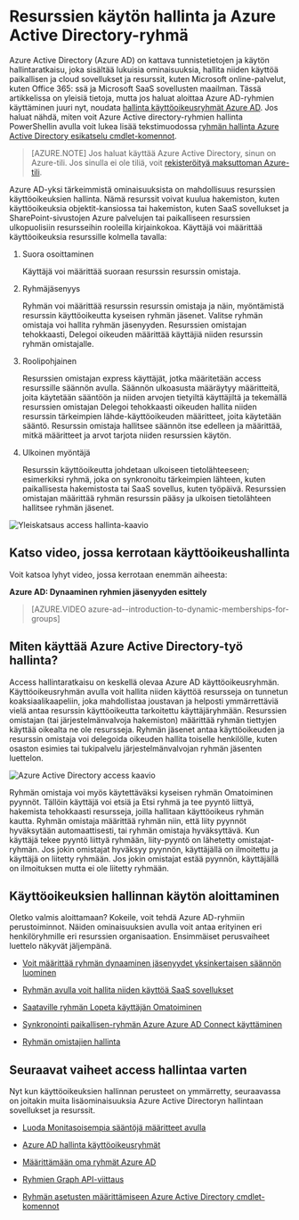 <properties
    pageTitle="Resurssien käytön hallinta Azure Active Directory-ryhmiin | Microsoft Azure"
    description="Opit käyttämään ryhmät Azure Active Directoryn hallinta käyttöoikeuden paikalliseen ja cloud sovellukset ja resurssit."
    services="active-directory"
    documentationCenter=""
    authors="curtand"
    manager="femila"
    editor=""
/>

<tags
    ms.service="active-directory"
    ms.workload="identity"
    ms.tgt_pltfrm="na"
    ms.devlang="na"
    ms.topic="article"
    ms.date="08/10/2016"
    ms.author="curtand"/>


# <a name="managing-access-to-resources-with-azure-active-directory-groups"></a>Resurssien käytön hallinta ja Azure Active Directory-ryhmä

Azure Active Directory (Azure AD) on kattava tunnistetietojen ja käytön hallintaratkaisu, joka sisältää lukuisia ominaisuuksia, hallita niiden käyttöä paikallisen ja cloud sovellukset ja resurssit, kuten Microsoft online-palvelut, kuten Office 365: ssä ja Microsoft SaaS sovellusten maailman. Tässä artikkelissa on yleisiä tietoja, mutta jos haluat aloittaa Azure AD-ryhmien käyttäminen juuri nyt, noudata [hallinta käyttöoikeusryhmät Azure AD](active-directory-accessmanagement-manage-groups.md). Jos haluat nähdä, miten voit Azure Active directory-ryhmien hallinta PowerShellin avulla voit lukea lisää tekstimuodossa [ryhmän hallinta Azure Active Directory esikatselu cmdlet-komennot](active-directory-accessmanagement-groups-settings-v2-cmdlets.md).


> [AZURE.NOTE] Jos haluat käyttää Azure Active Directory, sinun on Azure-tili. Jos sinulla ei ole tiliä, voit [rekisteröityä maksuttoman Azure-tili](https://azure.microsoft.com/pricing/free-trial/).


Azure AD-yksi tärkeimmistä ominaisuuksista on mahdollisuus resurssien käyttöoikeuksien hallinta. Nämä resurssit voivat kuulua hakemiston, kuten käyttöoikeuksia objektit-kansiossa tai hakemiston, kuten SaaS sovellukset ja SharePoint-sivustojen Azure palvelujen tai paikalliseen resurssien ulkopuolisiin resursseihin rooleilla kirjainkokoa. Käyttäjä voi määrittää käyttöoikeuksia resurssille kolmella tavalla:


1. Suora osoittaminen

    Käyttäjä voi määrittää suoraan resurssin resurssin omistaja.

2. Ryhmäjäsenyys

    Ryhmän voi määrittää resurssin resurssin omistaja ja näin, myöntämistä resurssin käyttöoikeutta kyseisen ryhmän jäsenet. Valitse ryhmän omistaja voi hallita ryhmän jäsenyyden. Resurssien omistajan tehokkaasti, Delegoi oikeuden määrittää käyttäjiä niiden resurssin ryhmän omistajalle.

3. Roolipohjainen

    Resurssien omistajan express käyttäjät, jotka määritetään access resurssille säännön avulla. Säännön ulkoasusta määräytyy määritteitä, joita käytetään sääntöön ja niiden arvojen tietyiltä käyttäjiltä ja tekemällä resurssien omistajan Delegoi tehokkaasti oikeuden hallita niiden resurssin tärkeimpien lähde-käyttöoikeuden määritteet, joita käytetään sääntö. Resurssin omistaja hallitsee säännön itse edelleen ja määrittää, mitkä määritteet ja arvot tarjota niiden resurssien käytön.

4. Ulkoinen myöntäjä

    Resurssin käyttöoikeutta johdetaan ulkoiseen tietolähteeseen; esimerkiksi ryhmä, joka on synkronoitu tärkeimpien lähteen, kuten paikallisesta hakemistosta tai SaaS sovellus, kuten työpäivä. Resurssien omistajan määrittää ryhmän resurssin pääsy ja ulkoisen tietolähteen hallitsee ryhmän jäsenet.

  ![Yleiskatsaus access hallinta-kaavio](./media/active-directory-access-management-groups/access-management-overview.png)


## <a name="watch-a-video-that-explains-access-management"></a>Katso video, jossa kerrotaan käyttöoikeushallinta

Voit katsoa lyhyt video, jossa kerrotaan enemmän aiheesta:

**Azure AD: Dynaaminen ryhmien jäsenyyden esittely**

> [AZURE.VIDEO azure-ad--introduction-to-dynamic-memberships-for-groups]

## <a name="how-does-access-management-in-azure-active-directory-work"></a>Miten käyttää Azure Active Directory-työ hallinta?
Access hallintaratkaisu on keskellä olevaa Azure AD käyttöoikeusryhmän. Käyttöoikeusryhmän avulla voit hallita niiden käyttöä resursseja on tunnetun koaksiaalikaapeliin, joka mahdollistaa joustavan ja helposti ymmärrettäviä vielä antaa resurssin käyttöoikeutta tarkoitettu käyttäjäryhmään. Resurssien omistajan (tai järjestelmänvalvoja hakemiston) määrittää ryhmän tiettyjen käyttää oikealta ne ole resursseja. Ryhmän jäsenet antaa käyttöoikeuden ja resurssin omistaja voi delegoida oikeuden hallita toiselle henkilölle, kuten osaston esimies tai tukipalvelu järjestelmänvalvojan ryhmän jäsenten luettelon.

![Azure Active Directory access kaavio](./media/active-directory-access-management-groups/active-directory-access-management-works.png)

Ryhmän omistaja voi myös käytettäväksi kyseisen ryhmän Omatoiminen pyynnöt. Tällöin käyttäjä voi etsiä ja Etsi ryhmä ja tee pyyntö liittyä, hakemista tehokkaasti resursseja, joilla hallitaan käyttöoikeus ryhmän kautta. Ryhmän omistaja määrittää ryhmän niin, että liity pyynnöt hyväksytään automaattisesti, tai ryhmän omistaja hyväksyttävä. Kun käyttäjä tekee pyyntö liittyä ryhmään, liity-pyyntö on lähetetty omistajat-ryhmän. Jos jokin omistajat hyväksyy pyynnön, käyttäjällä on ilmoitettu ja käyttäjä on liitetty ryhmään. Jos jokin omistajat estää pyynnön, käyttäjällä on ilmoituksen mutta ei ole liitetty ryhmään.


## <a name="getting-started-with-access-management"></a>Käyttöoikeuksien hallinnan käytön aloittaminen
Oletko valmis aloittamaan? Kokeile, voit tehdä Azure AD-ryhmiin perustoiminnot. Näiden ominaisuuksien avulla voit antaa erityinen eri henkilöryhmille eri resurssien organisaation. Ensimmäiset perusvaiheet luettelo näkyvät jäljempänä.

* [Voit määrittää ryhmän dynaaminen jäsenyydet yksinkertaisen säännön luominen](active-directory-accessmanagement-manage-groups.md#how-can-i-manage-the-membership-of-a-group-dynamically)

* [Ryhmän avulla voit hallita niiden käyttöä SaaS sovellukset](active-directory-accessmanagement-group-saasapps.md)

* [Saataville ryhmän Lopeta käyttäjän Omatoiminen](active-directory-accessmanagement-self-service-group-management.md)

* [Synkronointi paikallisen-ryhmän Azure Azure AD Connect käyttäminen](active-directory-aadconnect.md)

* [Ryhmän omistajien hallinta](active-directory-accessmanagement-managing-group-owners.md)


## <a name="next-steps-for-access-management"></a>Seuraavat vaiheet access hallintaa varten
Nyt kun käyttöoikeuksien hallinnan perusteet on ymmärretty, seuraavassa on joitakin muita lisäominaisuuksia Azure Active Directoryn hallintaan sovellukset ja resurssit.

* [Luoda Monitasoisempia sääntöjä määritteet avulla](active-directory-accessmanagement-groups-with-advanced-rules.md)

* [Azure AD hallinta käyttöoikeusryhmät](active-directory-accessmanagement-manage-groups.md)

* [Määrittämään oma ryhmät Azure AD](active-directory-accessmanagement-dedicated-groups.md)

* [Ryhmien Graph API-viittaus](https://msdn.microsoft.com/Library/Azure/Ad/Graph/api/groups-operations#GroupFunctions)

* [Ryhmän asetusten määrittämiseen Azure Active Directory cmdlet-komennot](active-directory-accessmanagement-groups-settings-cmdlets.md)

